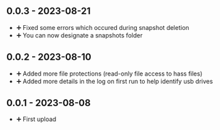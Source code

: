 ## 0.0.3 - 2023-08-21

* ➕ Fixed some errors which occured during snapshot deletion
* ➕ You can now designate a snapshots folder

## 0.0.2 - 2023-08-10

* ➕ Added more file protections (read-only file access to hass files)
* ➕ Added more details in the log on first run to help identify usb drives

## 0.0.1 - 2023-08-08

* ➕ First upload
